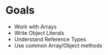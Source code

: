# Goals
- Work with Arrays
- Write Object Literals
- Understand Reference Types
- Use common Array/Object methods
